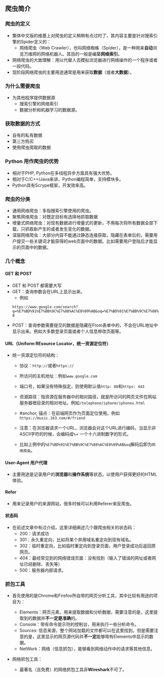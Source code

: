## 爬虫简介
### 爬虫的定义
- 繁体中文版的维基上对爬虫的定义稍稍有点过时了，其内容主要是针对搜索引擎的Spider定义的：
  - 网络爬虫（Web Crawler），也叫网络蜘蛛（Spider），是一种用来**自动**浏览万维网的网络机器人。其目的一般是编纂**网络索引**。
- 网络爬虫的大致理解：用以代替人去模拟浏览器进行网络操作的一个程序或者一段代码。
- 现阶段网络爬虫的主要用途通常是用来获取**数据**（或者**大数据**）。

### 为什么需要爬虫
- 为其他程序提供数据源
  - 搜索引擎的网络索引
  - 数据分析和机器学习的数据源。
  
### 获取数据的方式
- 自有的私有数据
- 第三方购买
- 使用爬虫爬取的数据

### Python 用作爬虫的优势
- 相对于PHP, Python在多线程异步方面具有强大优势。
- 相对于C/C++/Java来讲，Python编程简单，支持模块多。
- Python具有Scrype框架，开发效率高。


### 爬虫的分类
- 通用网络爬虫：多指搜索引擎使用的爬虫。
- 聚焦网络爬虫：对既定目标有选择地抓取数据
- 增量式网络爬虫：对现有数据进行增量式的更新，不用每次将所有数据全部下载，只抓取新产生的或者发生变化的数据。
- 深层网络爬虫：大部分内容不能通过静态连接获取，隐藏在表单后的，需要用户提交一些关键词才能获得的web页面中的数据。比如需要用户登陆后才能显示的页面中的数据。


### 几个概念
#### GET 和 POST
- GET 和 POST 都需要大写
- GET：查询参数会在URL上显示出来。
  - 例如
  ```
  https://www.google.com/search?q=%E7%BD%91%E7%BB%9C%E7%88%AC%E8%99%AB&oq=%E7%BD%91%E7%BB%9C%E7%88%AC%E8%99%AB&aqs=chrome..69i57j69i61l3j0l3.2739j0j8&sourceid=chrome&ie=UTF-8
  ```
- POST：查询参数需要提交的数据是隐藏在From表单中的，不会在URL地址中显示出来。例如大多数登录页面或者个人信息修改页面等。


#### URL（Uniform REsource Locator，统一资源定位符）
- 统一资源定位符的结构：
  - 协议：`http://`或者`https://`
  - 所访问的主机地址：例如`www.google.com`
  - 端口号，如果没有特殊指定，则使用默认值`http: 80`和`https: 443`
  - 资源路径：指资源在服务器中的相对路径，就是所访问的网页文件在网站服务器根目录的相对地址。例如`/telephone/iphone/iphonex.html`
  - #anchor, 锚点：在前端网页作为页面定位使用。例如`https://music.163.com/#/friend`
  
  - 注意：在浏览器请求一个URL，浏览器会对这个URL进行编码，当显示非ASCII字符的时候，会编码成`%`+ 一个十六进制数字的形式。
  - 比如上例中的`%E7%BD%91%E7%BB%9C%E7%88%AC%E8%99%AB&oq`解码后即为`网络爬虫`。

#### User-Agent 用户代理
- 主要用途是记录用户的**浏览器**和**操作系统**等状态，以使用户获得更好的HTML体验。

#### Refer
- 用来记录用户的来源网站，很多时候可以利用Referer来反爬虫。

#### 状态码
- 在前述文章中有过介绍，这里详细阐述几个跟爬虫相关的状态码：
  - 200：请求成功
  - 301：永久重定向，比如将某个弃用域名重定向到现有域名。
  - 302：临时重定向，比如临时重定向到登录页面，用户登录成功后返回原网页。
  - 404：最经常见到的网络错误页面：没有找到（输入了错误的网址或者网址已经删除、丢失等）
  - 500：服务器内部请求。
  
### 抓包工具
- 首先使用的是Chrome和Firefox所自带的网页分析工具，其中比较有用途的项目为：
  - Elements：网页元素，用来提取数据和分析数据，需要注意的是，这里提取到的数据并**不一定是准确**的。
  - Console：带有命令提示符的控制台，用来执行一些分析命令。
  - Sources: 信息来源，整个网站加载的文件都可以在这里找到。但是需要注意的是，这里显示的网页源代码并**不一定**能够带有Elements中显示的数据。
  - NetWork：网络（信息抓包），能够看到网络动作中的请求等其他信息。
  
- 网络抓包工具：
  - 最著名（且免费）的网络抓包工具非**Wireshark**不可了。
  
  
